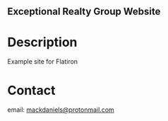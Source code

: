 Exceptional Realty Group Website
---

# Description

Example site for Flatiron

# Contact

email: mackdaniels@protonmail.com